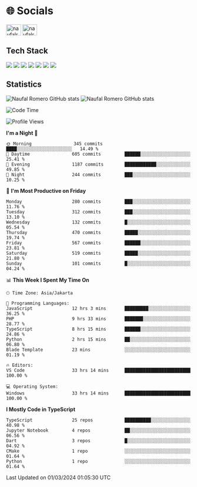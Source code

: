 <h1 align="">🌐 Socials</h1>
<p align="left">
<a href="https://linkedin.com/in/naufal-romero-putra-pratama-9ab816177/" target="blank"><img align="center" src="https://raw.githubusercontent.com/rahuldkjain/github-profile-readme-generator/master/src/images/icons/Social/linked-in-alt.svg" alt="naufalromero" height="30" width="40" /></a>
<a href="https://instagram.com/naufalromero" target="blank"><img align="center" src="https://raw.githubusercontent.com/rahuldkjain/github-profile-readme-generator/master/src/images/icons/Social/instagram.svg" alt="naufalromero" height="30" width="40" /></a>
</p>


<h2 align="">Tech Stack</h2>
<div align="">
  <img src="https://img.shields.io/badge/next.js-000000?style=for-the-badge&logo=nextdotjs&logoColor=white"/>
 <img src="https://img.shields.io/badge/typescript-%23007ACC.svg?style=for-the-badge&logo=typescript&logoColor=white"/>
 <img src="https://img.shields.io/badge/react-%2320232a.svg?style=for-the-badge&logo=react&logoColor=%2361DAFB"/>
 <img src="https://img.shields.io/badge/tailwindcss-%2338B2AC.svg?style=for-the-badge&logo=tailwind-css&logoColor=white"/>
 <img src="https://img.shields.io/badge/Prisma-3982CE?style=for-the-badge&logo=Prisma&logoColor=white"/>
 <img src="https://img.shields.io/badge/javascript-%23323330.svg?style=for-the-badge&logo=javascript&logoColor=%23F7DF1E"/>
 <img src="https://img.shields.io/badge/java-%23ED8B00.svg?style=for-the-badge&logo=openjdk&logoColor=white"/>
</div>


<h2 align="">Statistics</h2>
<div align="">
<img src="https://github-readme-stats-xi-nine-74.vercel.app/api?username=romves&show_icons=true&theme=tokyonight&include_all_commits=true&count_private=true" alt="Naufal Romero GitHub stats"/>
<img src="https://github-readme-stats-xi-nine-74.vercel.app/api/top-langs/?username=romves&theme=tokyonight&hide_border=false&include_all_commits=true&count_private=true&layout=compact" alt="Naufal Romero GitHub stats"/>
</div>

<!--START_SECTION:waka-->
![Code Time](http://img.shields.io/badge/Code%20Time-785%20hrs%2039%20mins-blue)

![Profile Views](http://img.shields.io/badge/Profile%20Views-7-blue)

**I'm a Night 🦉** 

```text
🌞 Morning                345 commits         ████░░░░░░░░░░░░░░░░░░░░░   14.49 % 
🌆 Daytime                605 commits         ██████░░░░░░░░░░░░░░░░░░░   25.41 % 
🌃 Evening                1187 commits        ████████████░░░░░░░░░░░░░   49.85 % 
🌙 Night                  244 commits         ███░░░░░░░░░░░░░░░░░░░░░░   10.25 % 
```
📅 **I'm Most Productive on Friday** 

```text
Monday                   280 commits         ███░░░░░░░░░░░░░░░░░░░░░░   11.76 % 
Tuesday                  312 commits         ███░░░░░░░░░░░░░░░░░░░░░░   13.10 % 
Wednesday                132 commits         █░░░░░░░░░░░░░░░░░░░░░░░░   05.54 % 
Thursday                 470 commits         █████░░░░░░░░░░░░░░░░░░░░   19.74 % 
Friday                   567 commits         ██████░░░░░░░░░░░░░░░░░░░   23.81 % 
Saturday                 519 commits         █████░░░░░░░░░░░░░░░░░░░░   21.80 % 
Sunday                   101 commits         █░░░░░░░░░░░░░░░░░░░░░░░░   04.24 % 
```


📊 **This Week I Spent My Time On** 

```text
🕑︎ Time Zone: Asia/Jakarta

💬 Programming Languages: 
JavaScript               12 hrs 3 mins       █████████░░░░░░░░░░░░░░░░   36.25 % 
PHP                      9 hrs 33 mins       ███████░░░░░░░░░░░░░░░░░░   28.77 % 
TypeScript               8 hrs 15 mins       ██████░░░░░░░░░░░░░░░░░░░   24.86 % 
Python                   2 hrs 15 mins       ██░░░░░░░░░░░░░░░░░░░░░░░   06.80 % 
Blade Template           23 mins             ░░░░░░░░░░░░░░░░░░░░░░░░░   01.19 % 

🔥 Editors: 
VS Code                  33 hrs 14 mins      █████████████████████████   100.00 % 

💻 Operating System: 
Windows                  33 hrs 14 mins      █████████████████████████   100.00 % 
```

**I Mostly Code in TypeScript** 

```text
TypeScript               25 repos            ██████████░░░░░░░░░░░░░░░   40.98 % 
Jupyter Notebook         4 repos             ██░░░░░░░░░░░░░░░░░░░░░░░   06.56 % 
Dart                     3 repos             █░░░░░░░░░░░░░░░░░░░░░░░░   04.92 % 
CMake                    1 repo              ░░░░░░░░░░░░░░░░░░░░░░░░░   01.64 % 
Python                   1 repo              ░░░░░░░░░░░░░░░░░░░░░░░░░   01.64 % 
```




 Last Updated on 01/03/2024 01:05:30 UTC
<!--END_SECTION:waka-->
